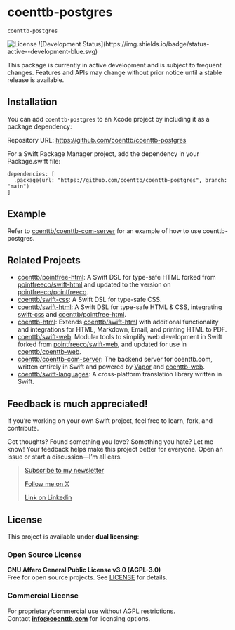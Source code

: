 # coenttb-postgres

`coenttb-postgres`

<img src="https://img.shields.io/badge/License-AGPL--3.0%20|%20Commercial-blue.svg" alt="License">
![Development Status](https://img.shields.io/badge/status-active--development-blue.svg)

This package is currently in active development and is subject to frequent changes. Features and APIs may change without prior notice until a stable release is available.

## Installation

You can add `coenttb-postgres` to an Xcode project by including it as a package dependency:

Repository URL: https://github.com/coenttb/coenttb-postgres

For a Swift Package Manager project, add the dependency in your Package.swift file:
```
dependencies: [
  .package(url: "https://github.com/coenttb/coenttb-postgres", branch: "main")
]
```

## Example

Refer to [coenttb/coenttb-com-server](https://www.github.com/coenttb/coenttb-com-server) for an example of how to use coenttb-postgres.

## Related Projects

* [coenttb/pointfree-html](https://www.github.com/coenttb/swift-css): A Swift DSL for type-safe HTML forked from [pointfreeco/swift-html](https://www.github.com/pointfreeco/swift-html) and updated to the version on [pointfreeco/pointfreeco](https://github.com/pointfreeco/pointfreeco).
* [coenttb/swift-css](https://www.github.com/coenttb/swift-css): A Swift DSL for type-safe CSS.
* [coenttb/swift-html](https://www.github.com/coenttb/swift-html): A Swift DSL for type-safe HTML & CSS, integrating [swift-css](https://www.github.com/coenttb/swift-css) and [coenttb/pointfree-html](https://www.github.com/coenttb/pointfree-html).
* [coenttb-html](https://www.github.com/coenttb/coenttb-html): Extends [coenttb/swift-html](https://www.github.com/coenttb/swift-html) with additional functionality and integrations for HTML, Markdown, Email, and printing HTML to PDF.
* [coenttb/swift-web](https://www.github.com/coenttb/swift-web): Modular tools to simplify web development in Swift forked from  [pointfreeco/swift-web](https://www.github.com/pointfreeco/swift-web), and updated for use in [coenttb/coenttb-web](https://www.github.com/coenttb/coenttb-web).
* [coenttb/coenttb-com-server](https://www.github.com/coenttb/coenttb-com-server): The backend server for coenttb.com, written entirely in Swift and powered by [Vapor](https://www.github.com/vapor/vapor) and [coenttb-web](https://www.github.com/coenttb/coenttb-web).
* [coenttb/swift-languages](https://www.github.com/coenttb/swift-languages): A cross-platform translation library written in Swift.

## Feedback is much appreciated!

If you’re working on your own Swift project, feel free to learn, fork, and contribute.

Got thoughts? Found something you love? Something you hate? Let me know! Your feedback helps make this project better for everyone. Open an issue or start a discussion—I’m all ears.

> [Subscribe to my newsletter](http://coenttb.com/en/newsletter/subscribe)
>
> [Follow me on X](http://x.com/coenttb)
> 
> [Link on Linkedin](https://www.linkedin.com/in/tenthijeboonkkamp)

## License

This project is available under **dual licensing**:

### Open Source License
**GNU Affero General Public License v3.0 (AGPL-3.0)**  
Free for open source projects. See [LICENSE](LICENSE.md) for details.

### Commercial License
For proprietary/commercial use without AGPL restrictions.  
Contact **info@coenttb.com** for licensing options.
